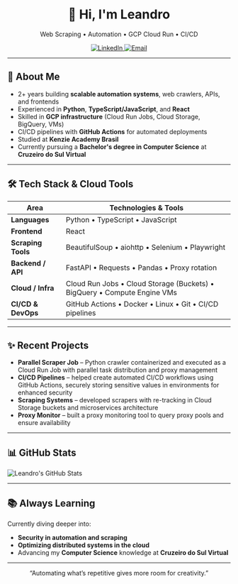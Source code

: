 <div align="center">
  <h1>👋 Hi, I'm Leandro</h1>
  <p>Web Scraping • Automation • GCP Cloud Run • CI/CD</p>
  <p>
    <a href="https://www.linkedin.com/in/leandromlc">
      <img alt="LinkedIn" src="https://img.shields.io/badge/LinkedIn-%230077B5.svg?style=flat&logo=linkedin&logoColor=white" />
    </a>
    <a href="mailto:lourenco.contato1@gmail.com">
      <img alt="Email" src="https://img.shields.io/badge/Email-D14836?style=flat&logo=gmail&logoColor=white" />
    </a>
  </p>
</div>

---

## 🚀 About Me

- 2+ years building **scalable automation systems**, web crawlers, APIs, and frontends  
- Experienced in **Python**, **TypeScript/JavaScript**, and **React**  
- Skilled in **GCP infrastructure** (Cloud Run Jobs, Cloud Storage, BigQuery, VMs)  
- CI/CD pipelines with **GitHub Actions** for automated deployments  
- Studied at **Kenzie Academy Brasil**  
- Currently pursuing a **Bachelor's degree in Computer Science** at **Cruzeiro do Sul Virtual**

---

## 🛠️ Tech Stack & Cloud Tools

| Area                 | Technologies & Tools                                                                |
|----------------------|-------------------------------------------------------------------------------------|
| **Languages**        | Python • TypeScript • JavaScript                                                    |
| **Frontend**         | React                                                                               |
| **Scraping Tools**   | BeautifulSoup • aiohttp • Selenium • Playwright                                     |
| **Backend / API**    | FastAPI • Requests • Pandas • Proxy rotation                                        |
| **Cloud / Infra**    | Cloud Run Jobs • Cloud Storage (Buckets) • BigQuery • Compute Engine VMs            |
| **CI/CD & DevOps**   | GitHub Actions • Docker • Linux • Git • CI/CD pipelines                             |

---

## ✨ Recent Projects

- **Parallel Scraper Job** – Python crawler containerized and executed as a Cloud Run Job with parallel task distribution and proxy management  
- **CI/CD Pipelines** – helped create automated CI/CD workflows using GitHub Actions, securely storing sensitive values in environments for enhanced security  
- **Scraping Systems** – developed scrapers with re-tracking in Cloud Storage buckets and microservices architecture
- **Proxy Monitor** – built a proxy monitoring tool to query proxy pools and ensure availability  

---

## 📊 GitHub Stats

![Leandro's GitHub Stats](https://github-readme-stats.vercel.app/api?username=leandromlc&show_icons=true&theme=dark)

---

## 📚 Always Learning

Currently diving deeper into:

- **Security in automation and scraping**
- **Optimizing distributed systems in the cloud**
- Advancing my **Computer Science** knowledge at **Cruzeiro do Sul Virtual**

---

<div align="center">
  <p>“Automating what’s repetitive gives more room for creativity.”</p>
</div>
